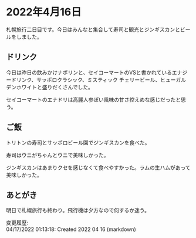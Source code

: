 # 2022年4月16日

札幌旅行二日目です。今日はみんなと集合して寿司と観光とジンギスカンとビールをしました。

## ドリンク

今日は昨日の飲みかけナポリンと、セイコーマートのVSと書かれているエナジードリンク、サッポロクラシック、ミスティック チェリービール、ヒューガルデンホワイトと盛りだくさんでした。

セイコーマートのエナドリは高麗人参ぽい風味の甘さ控えめな感じだったと思う。

## ご飯

トリトンの寿司とサッポロビール園でジンギスカンを食べた。

寿司はウニがちゃんとウニで美味しかった。

ジンギスカンはあまりクセを感じなくて食べやすかった。ラムの生ハムがあって美味しかった。

## あとがき

明日で札幌旅行も終わり。飛行機は夕方なので何するか迷う。

変更履歴:  
04/17/2022 01:13:18: Created 2022 04 16 (markdown)  
